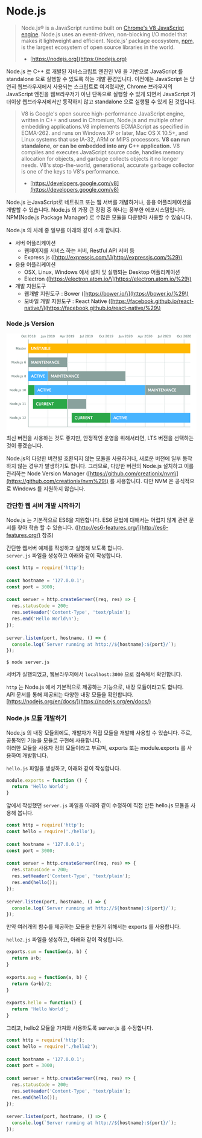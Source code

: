 # Node.js

> Node.js® is a JavaScript runtime built on [Chrome's V8 JavaScript engine](https://developers.google.com/v8/). Node.js uses an event-driven, non-blocking I/O model that makes it lightweight and efficient. Node.js' package ecosystem, [npm](https://www.npmjs.com/), is the largest ecosystem of open source libraries in the world.
>
> * [https://nodejs.org](https://nodejs.org)

Node.js 는 C++ 로 개발된 자바스크립트 엔진인 V8 을 기반으로 JavaScript 를 standalone 으로 실행할 수 있도록 하는 개발 환경입니다. 이전에는 JavaScript 는 당연히 웹브라우저에서 사용되는 스크립트로 여겨졌지만, Chrome 브라우저의 JavaScript 엔진을 웹브라우저가 아닌 단독으로 실행할 수 있게 되면서 JavaScript 가 더이상 웹브라우저에서만 동작하지 않고 standalone 으로 실행될 수 있게 된 것입니다.

> V8 is Google's open source high-performance JavaScript engine, written in C++ and used in Chromium, Node.js and multiple other embedding applications.V8 implements ECMAScript as specified in ECMA-262. and runs on Windows XP or later, Mac OS X 10.5+, and Linux systems that use IA-32, ARM or MIPS processors. **V8 can run standalone, or can be embedded into any C++ application.** V8 compiles and executes JavaScript source code, handles memory allocation for objects, and garbage collects objects it no longer needs. V8's stop-the-world, generational, accurate garbage collector is one of the keys to V8's performance.
>
> * [https://developers.google.com/v8](https://developers.google.com/v8)

Node.js 는JavaScript로 네트워크 또는 웹 서버를 개발하거나, 응용 어플리케이션을 개발할 수 있습니다. Node.js 의 가장 큰 장점 중 하나는 풍부한 에코시스템입니다. NPM\(Node.js Package Manager\) 로 수많은 모듈을 다운받아 사용할 수 있습니다.

Node.js 의 사례 중 일부를 아래와 같이 소개 합니다.

* 서버 어플리케이션
  * 웹페이지를 서비스 하는 서버, Restful API 서버 등
  * Express.js \([http://expressjs.com/\](http://expressjs.com/%29\)
* 응용 어플리케이션
  * OSX, Linux, Windows 에서 설치 및 실행되는 Desktop 어플리케이션
  * Electron \([https://electron.atom.io/\](https://electron.atom.io/%29\)
* 개발 지원도구
  * 웹개발 지원도구 : Bower \([https://bower.io/\](https://bower.io/%29\)
  * 모바일 개발 지원도구 : React Native \([https://facebook.github.io/react-native/\](https://facebook.github.io/react-native/%29\)

### Node.js Version

![](https://raw.githubusercontent.com/nodejs/LTS/master/schedule.png)최신 버전을 사용하는 것도 좋지만, 안정적인 운영을 위해서라면, LTS 버전을 선택하는 것이 좋겠습니다.

Node.js의 다양한 버전별 호환되지 않는 모듈을 사용하거나, 새로운 버전에 일부 동작하지 않는 경우가 발생하기도 합니다. 그러므로, 다양한 버전의 Node.js 설치하고 이를 관리하는 Node Version Manager \([https://github.com/creationix/nvm\](https://github.com/creationix/nvm%29\) 를 사용합니다. 다만 NVM 은 공식적으로 Windows 를 지원하지 않습니다.

### 간단한 웹 서버 개발 시작하기

Node.js 는 기본적으로 ES6을 지원합니다. ES6 문법에 대해서는 어렵지 않게 관련 문서를 찾아 학습 할 수 있습니다. \([http://es6-features.org/](http://es6-features.org/) 참조\)

간단한 웹서버 예제를 작성하고 실행해 보도록 합니다.  
`server.js` 파일을 생성하고 아래와 같이 작성합니다.

```js
const http = require('http');

const hostname = '127.0.0.1';
const port = 3000;

const server = http.createServer((req, res) => {
  res.statusCode = 200;
  res.setHeader('Content-Type', 'text/plain');
  res.end('Hello World\n');
});

server.listen(port, hostname, () => {
  console.log(`Server running at http://${hostname}:${port}/`);
});
```

```
$ node server.js
```

서버가 실행되었고, 웹브라우저에서 `localhost:3000` 으로 접속해서 확인합니다.

`http` 는 Node.js 에서 기본적으로 제공하는 기능으로, 내장 모듈이라고도 합니다.  
API 문서를 통해 제공되는 다양한 내장 모듈을 확인합니다.  
[https://nodejs.org/en/docs/](https://nodejs.org/en/docs/)

### Node.js 모듈 개발하기

Node.js 의 내장 모듈외에도, 개발자가 직접 모듈을 개발해 사용할 수 있습니다. 주로, 공통적인 기능을 모듈로 구현해 사용합니다.  
이러한 모듈을 사용자 정의 모듈이라고 부르며, exports 또는 module.exports 를 사용하여 개발합니다.

`hello.js` 파일을 생성하고, 아래와 같이 작성합니다.

```js
module.exports = function () {
  return 'Hello World';
}
```

앞에서 작성했던 `server.js` 파일을 아래와 같이 수정하여 직접 만든 hello.js 모듈을 사용해 봅니다.

```js
const http = require('http');
const hello = require('./hello');

const hostname = '127.0.0.1';
const port = 3000;

const server = http.createServer((req, res) => {
  res.statusCode = 200;
  res.setHeader('Content-Type', 'text/plain');
  res.end(hello());
});

server.listen(port, hostname, () => {
  console.log(`Server running at http://${hostname}:${port}/`);
});
```

만약 여러개의 함수를 제공하는 모듈을 만들기 위해서는 exports 를 사용합니다.

`hello2.js` 파일을 생성하고, 아래와 같이 작성합니다.

```js
exports.sum = function(a, b) {
  return a+b;
}

exports.avg = function(a, b) {
  return (a+b)/2;
}

exports.hello = function() {
  return 'Hello World';
}
```

그리고, hello2 모듈을 가져와 사용하도록 server.js 를 수정합니다.

```js
const http = require('http');
const hello = require('./hello2');

const hostname = '127.0.0.1';
const port = 3000;

const server = http.createServer((req, res) => {
  res.statusCode = 200;
  res.setHeader('Content-Type', 'text/plain');
  res.end(hello());
});

server.listen(port, hostname, () => {
  console.log(`Server running at http://${hostname}:${port}/`);
});
```



